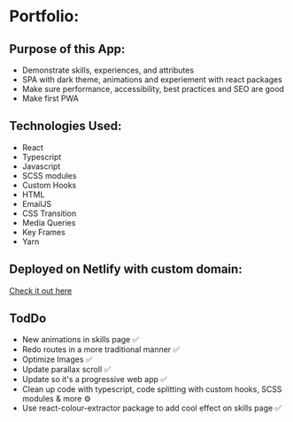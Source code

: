 # Portfolio: 

## Purpose of this App:
- Demonstrate skills, experiences, and attributes
- SPA with dark theme, animations and experiement with react packages
- Make sure performance, accessibility, best practices and SEO are good
- Make first PWA 

## Technologies Used:
- React
- Typescript
- Javascript
- SCSS modules
- Custom Hooks
- HTML
- EmailJS
- CSS Transition
- Media Queries
- Key Frames
- Yarn

## Deployed on Netlify with custom domain:

[Check it out here ](https://www.tim-angus.com/)

## TodDo
- New animations in skills page ✅
- Redo routes in a more traditional manner ✅
- Optimize Images ✅
- Update parallax scroll ✅
- Update so it's a progressive web app ✅
- Clean up code with typescript, code splitting with custom hooks, SCSS modules & more ⚙️
- Use react-colour-extractor package to add cool effect on skills page ✅

